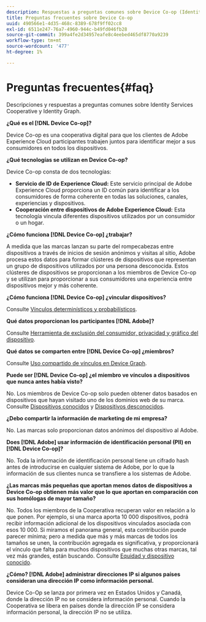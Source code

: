 ```yaml
---
description: Respuestas a preguntas comunes sobre Device Co-op (Identity Services Cooperative y Identity Graph).
title: Preguntas frecuentes sobre Device Co-op
uuid: 490566e1-4d35-468c-8389-678f9ff02cc8
exl-id: 6511e247-76a7-4960-944c-b49fd046fb28
source-git-commit: 399a4fe2d34957eafe8c4eebed465df8770a9239
workflow-type: tm+mt
source-wordcount: '477'
ht-degree: 1%

---
```


# Preguntas frecuentes{#faq}

Descripciones y respuestas a preguntas comunes sobre Identity Services Cooperative y Identity Graph.

**¿Qué es el [!DNL Device Co-op]?**

Device Co-op es una cooperativa digital para que los clientes de Adobe Experience Cloud participantes trabajen juntos para identificar mejor a sus consumidores en todos los dispositivos.

**¿Qué tecnologías se utilizan en Device Co-op?**

Device Co-op consta de dos tecnologías:

* **Servicio de ID de Experience Cloud:** Este servicio principal de Adobe Experience Cloud proporciona un ID común para identificar a los consumidores de forma coherente en todas las soluciones, canales, experiencias y dispositivos.
* **Cooperación entre dispositivos de Adobe Experience Cloud:** Esta tecnología vincula diferentes dispositivos utilizados por un consumidor o un hogar.

**¿Cómo funciona [!DNL Device Co-op] ¿trabajar?**

A medida que las marcas lanzan su parte del rompecabezas entre dispositivos a través de inicios de sesión anónimos y visitas al sitio, Adobe procesa estos datos para formar clústeres de dispositivos que representan un grupo de dispositivos utilizados por una persona desconocida. Estos clústeres de dispositivos se proporcionan a los miembros de Device Co-op y se utilizan para proporcionar a sus consumidores una experiencia entre dispositivos mejor y más coherente.

**¿Cómo funciona [!DNL Device Co-op] ¿vincular dispositivos?**

Consulte [Vínculos determinísticos y probabilísticos](processes/links.md#concept-58bb7ab25f904f5f98d645e35205c931).

**Qué datos proporcionan los participantes [!DNL Adobe]?**

Consulte [Herramienta de exclusión del consumidor, privacidad y gráfico del dispositivo](privacy.md#concept-fa1346e6b95a484eaeafc9bebe3cd6be).

**Qué datos se comparten entre [!DNL Device Co-op] ¿miembros?**

Consulte [Uso compartido de vínculos en Device Graph](processes/link-sharing.md#concept-7168053105a94649a3f092d375d79eaf).

<!--
Removed at Asa's request.
<p><b>What does <span class="keyword"> Adobe </span> see via the <span class="wintitle"> Device Graph </span>?</b> </p>
<p>Adobe can see which devices are most likely being used by the same person, using probabilistic and deterministic device graph algorithms. This match between a group of devices and a person is really two numbers that are linked to each other. One number represents a group of devices believed to belong to the same person while the other number represents a person. Adobe makes this linked device information available to consumers as well, so they can correct misinformation and/or opt-out one or all devices from the Device Co-op. </p>
-->

**Puede ser [!DNL Device Co-op] ¿el miembro ve vínculos a dispositivos que nunca antes había visto?**

No. Los miembros de Device Co-op solo pueden obtener datos basados en dispositivos que hayan visitado uno de los dominios web de su marca. Consulte [Dispositivos conocidos](processes/known-device.md#concept-8e87c276819a48bfac5cef10b45216d1) y [Dispositivos desconocidos](processes/unknown-device.md#concept-95090d341cdc4c22ba4319d79d8f6e40).

**¿Debo compartir la información de marketing de mi empresa?**

No. Las marcas solo proporcionan datos anónimos del dispositivo al Adobe.

**Does [!DNL Adobe] usar información de identificación personal (PII) en [!DNL Device Co-op]?**

No. Toda la información de identificación personal tiene un cifrado hash antes de introducirse en cualquier sistema de Adobe, por lo que la información de sus clientes nunca se transfiere a los sistemas de Adobe.

**¿Las marcas más pequeñas que aportan menos datos de dispositivos a Device Co-op obtienen más valor que lo que aportan en comparación con sus homólogas de mayor tamaño?**

No. Todos los miembros de la Cooperativa recuperan valor en relación a lo que ponen. Por ejemplo, si una marca aporta 10 000 dispositivos, podrá recibir información adicional de los dispositivos vinculados asociada con esos 10 000. Si miramos el panorama general, esta contribución puede parecer mínima; pero a medida que más y más marcas de todos los tamaños se unen, la contribución agregada es significativa, y proporcionará el vínculo que falta para muchos dispositivos que muchas otras marcas, tal vez más grandes, están buscando. Consulte [Equidad y dispositivo conocido](processes/known-device.md#section-0543188729d845d6b95db70b8b25e9f8).

**¿Cómo? [!DNL Adobe] administrar direcciones IP si algunos países consideran una dirección IP como información personal.**

Device Co-Op se lanza por primera vez en Estados Unidos y Canadá, donde la dirección IP no se considera información personal. Cuando la Cooperativa se libera en países donde la dirección IP se considera información personal, la dirección IP no se utiliza.
